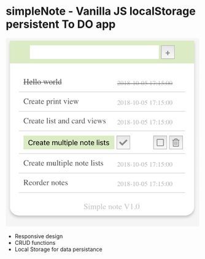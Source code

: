 # simpleNote - Vanilla JS localStorage persistent To DO app

![Simple Note V1.0 - screenshot](screenshot.png)
 - Responsive design
 - CRUD functions
 - Local Storage for data persistance
